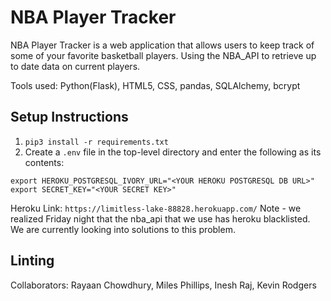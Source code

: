 # NBA Player Tracker
NBA Player Tracker is a web application that allows users to keep track of some of your favorite basketball players. Using the NBA_API to retrieve up to date data on current players.

Tools used: Python(Flask), HTML5, CSS, pandas, SQLAlchemy, bcrypt
## Setup Instructions
1. `pip3 install -r requirements.txt`
2. Create a `.env` file in the top-level directory and enter the following as its contents:
```
export HEROKU_POSTGRESQL_IVORY_URL="<YOUR HEROKU POSTGRESQL DB URL>"
export SECRET_KEY="<YOUR SECRET KEY>"
```



Heroku Link: `https://limitless-lake-88828.herokuapp.com/`
Note - we realized Friday night that the nba_api that we use has heroku blacklisted. We are currently looking into solutions to this problem.

## Linting

Collaborators: Rayaan Chowdhury, Miles Phillips, Inesh Raj, Kevin Rodgers
